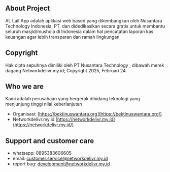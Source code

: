 ## About Project

AL Lail App adalah aplikasi web based yang dikembangkan oleh Nusantara Technology Indonesia, PT. dan didedikasikan secara gratis untuk membantu seluruh masjid/mushola di Indonesia dalam hal pencatatan laporan kas keuangan agar lebih transparan dan ramah lingkungan

## Copyright

Hak cipta sepuhnya dimiliki oleh PT Nusantara Technology , dibawah merek dagang Networkdelivr.my.id;
Copyright 2025, Februari 24.

## Who we are

Kami adalah perusahaan yang bergerak dibidang teknologi yang menjunjung tinggi nilai keberlanjutan

-   Organisasi: [https://bektinuswantara.org](https://bektinuswantara.org/)
-   Networkdelivr.my.id [https://networkdelivr.my.id](https://networkdelivr.my.id/)

## Support and customer care

-   whatsapp: 0895383606605
-   email: customer.service@networkdelivr.my.id
-   report bug: development@networkdelivr.my.id
